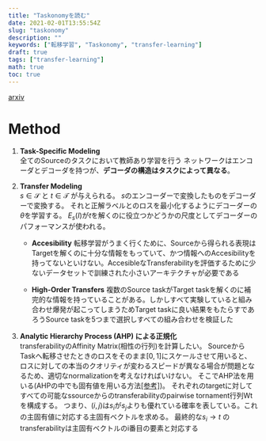 ```yaml
---
title: "Taskonomyを読む"
date: 2021-02-01T13:55:54Z
slug: "taskonomy"
description: ""
keywords: ["転移学習", "Taskonomy", "transfer-learning"]
draft: true
tags: ["transfer-learning"]
math: true
toc: true
---
```

[arxiv](https://arxiv.org/abs/1804.08328)

# Method
1. **Task-Specific Modeling**\
全てのSourceのタスクにおいて教師あり学習を行う
ネットワークはエンコーダとデコーダを持つが、**デコーダの構造はタスクによって異なる**。

2. **Transfer Modeling**\
$s\in \mathcal{S}$ と $t\in \mathcal{T}$ が与えられる。
$s$のエンコーダーで変換したものをデコーダーで変換する。
それと正解ラベルとのロスを最小化するようにデコーダーの$\theta$を学習する。
$E_s(I)$が$t$を解くのに役立つかどうかの尺度としてデコーダーのパフォーマンスが使われる。

    - **Accesibility**
転移学習がうまく行くために、Sourceから得られる表現はTargetを解くのに十分な情報をもっていて、かつ情報へのAccesibilityを持ってないといけない。AccesibleなTransferabilityを評価するために少ないデータセットで訓練された小さいアーキテクチャが必要である

    - **High-Order Transfers**
複数のSource taskがTarget taskを解くのに補完的な情報を持っていることがある。しかしすべて実験していると組み合わせ爆発が起こってしまうためTarget taskに良い結果をもたらすであろうSource taskを5つまで選択しすべての組み合わせを検証した

3. **Analytic Hierarchy Process (AHP) による正規化**\
transferabilityのAffinity Matrix(相性の行列)を計算したい。
SourceからTaskへ転移させたときのロスをそのまま$[0, 1]$にスケールさせて用いると、ロスに対しての本当のクオリティが変わるスピードが異なる場合が問題となるため、適切なnormalizationを考えなければいけない。
そこでAHP法を用いる(AHPの中でも固有値を用いる方法[[参考]](https://core.ac.uk/download/pdf/96975029.pdf))。
それぞれのtargetに対してすべての可能なssourceからのtransferabilityのpairwise tornament行列Wtを構成する。
つまり、$(i,j)$は$s_i$が$s_j$よりも優れている確率を表している。これの主固有値に対応する主固有ベクトルを求める。
最終的な$s_i\rightarrow t$ のtransferabilityは主固有ベクトルのi番目の要素と対応する